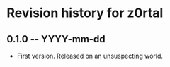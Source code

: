 # Revision history for z0rtal

## 0.1.0 -- YYYY-mm-dd

* First version. Released on an unsuspecting world.
